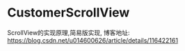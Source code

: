 # CustomerScrollView
ScrollView的实现原理,简易版实现, 博客地址: https://blog.csdn.net/u014600626/article/details/116422161
